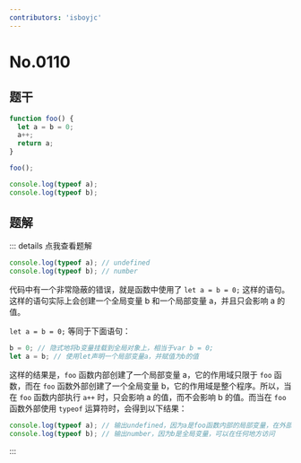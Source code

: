 ```yaml
---
contributors: 'isboyjc'
---
```


# No.0110


## 题干

```js
function foo() {
  let a = b = 0;
  a++;
  return a; 
}

foo();

console.log(typeof a);
console.log(typeof b);
```




## 题解

::: details 点我查看题解

```js
console.log(typeof a); // undefined
console.log(typeof b); // number
```

代码中有一个非常隐蔽的错误，就是函数中使用了 `let a = b = 0;` 这样的语句。这样的语句实际上会创建一个全局变量 b 和一个局部变量 a，并且只会影响 a 的值。

`let a = b = 0;` 等同于下面语句：

```js
b = 0; // 隐式地将b变量挂载到全局对象上，相当于var b = 0;
let a = b; // 使用let声明一个局部变量a，并赋值为b的值
```

这样的结果是，`foo` 函数内部创建了一个局部变量 a，它的作用域只限于 `foo` 函数，而在 `foo` 函数外部创建了一个全局变量 b，它的作用域是整个程序。所以，当在 `foo` 函数内部执行 `a++` 时，只会影响 a 的值，而不会影响 b 的值。而当在 `foo` 函数外部使用 `typeof` 运算符时，会得到以下结果：

```js
console.log(typeof a); // 输出undefined，因为a是foo函数内部的局部变量，在外部无法访问
console.log(typeof b); // 输出number，因为b是全局变量，可以在任何地方访问
```

:::


